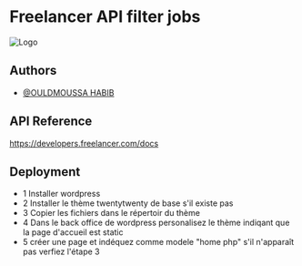 
# Freelancer API filter jobs

![Logo](https://www.f-cdn.com/assets/main/en/assets/app-icons/icon-512x512.png)

## Authors

- [@OULDMOUSSA HABIB](https://ouldmoussahabib.com)

## API Reference

https://developers.freelancer.com/docs
## Deployment

- 1 Installer wordpress 
- 2 Installer le thème twentytwenty de base s'il existe pas 
- 3 Copier les fichiers dans le répertoir du thème
- 4 Dans le back office de wordpress personalisez le thème indiqant que la page d'accueil est static
- 5 créer une page et indéquez comme modele "home php" s'il n'apparaît pas verfiez l'étape 3